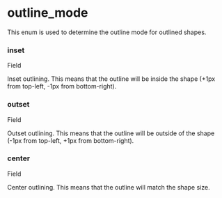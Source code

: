 # outline\_mode

This enum is used to determine the outline mode for outlined shapes.

### inset﻿ <a href="#inset" id="inset"></a>

Field

Inset outlining. This means that the outline will be inside the shape (+1px from top-left, -1px from bottom-right).

### outset﻿ <a href="#outset" id="outset"></a>

Field

Outset outlining. This means that the outline will be outside of the shape (-1px from top-left, +1px from bottom-right).

### center﻿ <a href="#center" id="center"></a>

Field

Center outlining. This means that the outline will match the shape size.
